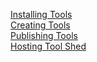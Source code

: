[Installing Tools](/admin/tools/add-tool-from-toolshed-tutorial/)<br />
[Creating Tools](/admin/tools/add-tool-tutorial/)<br />
[Publishing Tools](/create-and-populate-a-repository/)<br />
[Hosting Tool Shed](/hosting-a-local-toolshed/)<br />
</div>
